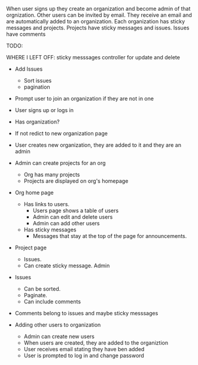 When user signs up they create an organization and become admin of that orgnization.
Other users can be invited by email. They receive an email and are automatically added to an organization.
Each organization has sticky messages and projects.
Projects have sticky messages and issues.
Issues have comments

TODO:

WHERE I LEFT OFF:
sticky messsages controller for update and delete

- Add Issues

  - Sort issues
  - pagination

- Prompt user to join an organization if they are not in one
- User signs up or logs in
- Has organization?
- If not redict to new organization page
- User creates new organization, they are added to it and they are an admin
- Admin can create projects for an org
  - Org has many projects
  - Projects are displayed on org's homepage
- Org home page
  - Has links to users.
    - Users page shows a table of users
    - Admin can edit and delete users
    - Admin can add other users
  - Has sticky messages
    - Messages that stay at the top of the page for announcements.
- Project page
  - Issues.
  - Can create sticky message. Admin
- Issues
  - Can be sorted.
  - Paginate.
  - Can include comments
- Comments belong to issues and maybe sticky messsages

- Adding other users to organization
  - Admin can create new users
  - When users are created, they are added to the organiztion
  - User receives email stating they have ben added
  - User is prompted to log in and change password
